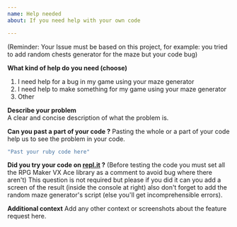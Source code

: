 ```yaml
---
name: Help needed
about: If you need help with your own code

---
```


(Reminder: Your Issue must be based on this project, for example: you tried to add random chests generator for the maze but your code bug)  
  
**What kind of help do you need (choose)**  
1. I need help for a bug in my game using your maze generator  
2. I need help to make something for my game using your maze generator  
3. Other  
  
**Describe your problem**  
A clear and concise description of what the problem is.  

**Can you past a part of your code ?**
Pasting the whole or a part of your code help us to see the problem in your code.
```ruby
"Past your ruby code here"
```

**Did you try your code on [repl.it](https://repl.it/repls/KnottyMountainousNumbers) ?**
(Before testing the code you must set all the RPG Maker VX Ace library as a comment to avoid bug where there aren't)
This question is not required but please if you did it can you add a screen of the result (inside the console at right) also don't forget to add the random maze generator's script (else you'll get incomprehensible errors).

**Additional context**
Add any other context or screenshots about the feature request here.
